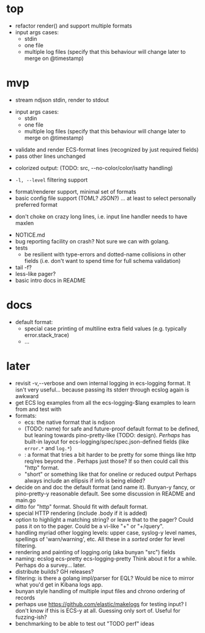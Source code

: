 # top

- refactor render() and support multiple formats
- input args cases:
  - stdin
  - one file
  - multiple log files (specify that this behaviour will change later to
    merge on @timestamp)

# mvp

* stream ndjson stdin, render to stdout
- input args cases:
  - stdin
  - one file
  - multiple log files (specify that this behaviour will change later to
    merge on @timestamp)
* validate and render ECS-format lines (recognized by just required fields)
* pass other lines unchanged
- colorized output: (TODO: src, --no-color/color/isatty handling)
* `-l, --level` filtering support
- format/renderer support, minimal set of formats
- basic config file support (TOML? JSON?) ... at least to select personally
  preferred format
* don't choke on crazy long lines, i.e. input line handler needs to have maxlen
- NOTICE.md
- bug reporting facility on crash? Not sure we can with golang.
- tests
  - be resilient with type-errors and dotted-name collisions in other fields
    (i.e. don't want to spend time for full schema validation)
- tail -f?
- less-like pager?
- basic intro docs in README

# docs

- default format:
  - special case printing of multiline extra field values (e.g. typically error.stack_trace)
  - ...

# later

- revisit -v,--verbose and own internal logging in ecs-logging format. It isn't
  very useful... because passing its stderr through ecslog again is awkward
- get ECS log examples from all the ecs-logging-$lang examples to learn from
  and test with
- formats:
    - ecs: the native format that is ndjson
    - <default> (TODO: name) for safe and future-proof default format
      to be defined, but leaning towards pino-pretty-like (TODO: design).
      *Perhaps* has built-in layout for ecs-logging/spec/spec.json-defined
      fields (like `error.*` and `log.*`)
    - <???>: a format that tries a bit harder to be pretty for some things
      like http req/res beyond the <default>. Perhaps just those? If so
      then could call this "http" format.
    - "short" or something like that for oneline or reduced output
      Perhaps always include an ellipsis if info is being elided?
- decide on and doc the default format (and name it). Bunyan-y fancy, or
  pino-pretty-y reasonable default. See some discussion in README and main.go
- ditto for "http" format. Should fit with default format.
- special HTTP rendering (include .body if it is added)
- option to highlight a matching string? or leave that to the pager? Could
  pass it on to the pager. Could be a vi-like "+<num>" or "+/query".
- handling myriad other logging levels: upper case, syslog-y level names,
  spellings of 'warn/warning', etc. All these in a *sorted* order for level
  filtering.
- rendering and painting of logging.orig (aka bunyan "src") fields
- naming:
    ecslog
    ecs-pretty
    ecs-logging-pretty
  Think about it for a while. Perhaps do a survey... later.
- distribute builds? GH releases?
- filtering: is there a golang impl/parser for EQL? Would be nice to mirror
  what you'd get in Kibana logs app.
- bunyan style handling of multiple input files and chrono ordering
  of records
- perhaps use https://github.com/elastic/makelogs for testing input?
  I don't know if this is ECS-y at all. Guessing only sort of. Useful
  for fuzzing-ish?
- benchmarking to be able to test out "TODO perf" ideas

